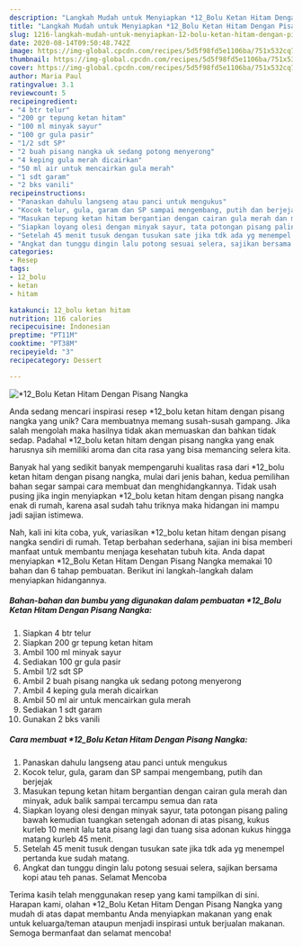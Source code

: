 ```yaml
---
description: "Langkah Mudah untuk Menyiapkan *12_Bolu Ketan Hitam Dengan Pisang Nangka Anti Gagal"
title: "Langkah Mudah untuk Menyiapkan *12_Bolu Ketan Hitam Dengan Pisang Nangka Anti Gagal"
slug: 1216-langkah-mudah-untuk-menyiapkan-12-bolu-ketan-hitam-dengan-pisang-nangka-anti-gagal
date: 2020-08-14T09:50:48.742Z
image: https://img-global.cpcdn.com/recipes/5d5f98fd5e1106ba/751x532cq70/12_bolu-ketan-hitam-dengan-pisang-nangka-foto-resep-utama.jpg
thumbnail: https://img-global.cpcdn.com/recipes/5d5f98fd5e1106ba/751x532cq70/12_bolu-ketan-hitam-dengan-pisang-nangka-foto-resep-utama.jpg
cover: https://img-global.cpcdn.com/recipes/5d5f98fd5e1106ba/751x532cq70/12_bolu-ketan-hitam-dengan-pisang-nangka-foto-resep-utama.jpg
author: Maria Paul
ratingvalue: 3.1
reviewcount: 5
recipeingredient:
- "4 btr telur"
- "200 gr tepung ketan hitam"
- "100 ml minyak sayur"
- "100 gr gula pasir"
- "1/2 sdt SP"
- "2 buah pisang nangka uk sedang potong menyerong"
- "4 keping gula merah dicairkan"
- "50 ml air untuk mencairkan gula merah"
- "1 sdt garam"
- "2 bks vanili"
recipeinstructions:
- "Panaskan dahulu langseng atau panci untuk mengukus"
- "Kocok telur, gula, garam dan SP sampai mengembang, putih dan berjejak"
- "Masukan tepung ketan hitam bergantian dengan cairan gula merah dan minyak, aduk balik sampai tercampu semua dan rata"
- "Siapkan loyang olesi dengan minyak sayur, tata potongan pisang paling bawah kemudian tuangkan setengah adonan di atas pisang, kukus kurleb 10 menit lalu tata pisang lagi dan tuang sisa adonan kukus hingga matang kurleb 45 menit."
- "Setelah 45 menit tusuk dengan tusukan sate jika tdk ada yg menempel pertanda kue sudah matang."
- "Angkat dan tunggu dingin lalu potong sesuai selera, sajikan bersama kopi atau teh panas. Selamat Mencoba"
categories:
- Resep
tags:
- 12_bolu
- ketan
- hitam

katakunci: 12_bolu ketan hitam 
nutrition: 116 calories
recipecuisine: Indonesian
preptime: "PT11M"
cooktime: "PT38M"
recipeyield: "3"
recipecategory: Dessert

---
```



![*12_Bolu Ketan Hitam Dengan Pisang Nangka](https://img-global.cpcdn.com/recipes/5d5f98fd5e1106ba/751x532cq70/12_bolu-ketan-hitam-dengan-pisang-nangka-foto-resep-utama.jpg)

Anda sedang mencari inspirasi resep *12_bolu ketan hitam dengan pisang nangka yang unik? Cara membuatnya memang susah-susah gampang. Jika salah mengolah maka hasilnya tidak akan memuaskan dan bahkan tidak sedap. Padahal *12_bolu ketan hitam dengan pisang nangka yang enak harusnya sih memiliki aroma dan cita rasa yang bisa memancing selera kita.



Banyak hal yang sedikit banyak mempengaruhi kualitas rasa dari *12_bolu ketan hitam dengan pisang nangka, mulai dari jenis bahan, kedua pemilihan bahan segar sampai cara membuat dan menghidangkannya. Tidak usah pusing jika ingin menyiapkan *12_bolu ketan hitam dengan pisang nangka enak di rumah, karena asal sudah tahu triknya maka hidangan ini mampu jadi sajian istimewa.


Nah, kali ini kita coba, yuk, variasikan *12_bolu ketan hitam dengan pisang nangka sendiri di rumah. Tetap berbahan sederhana, sajian ini bisa memberi manfaat untuk membantu menjaga kesehatan tubuh kita. Anda dapat menyiapkan *12_Bolu Ketan Hitam Dengan Pisang Nangka memakai 10 bahan dan 6 tahap pembuatan. Berikut ini langkah-langkah dalam menyiapkan hidangannya.

<!--inarticleads1-->

##### Bahan-bahan dan bumbu yang digunakan dalam pembuatan *12_Bolu Ketan Hitam Dengan Pisang Nangka:

1. Siapkan 4 btr telur
1. Siapkan 200 gr tepung ketan hitam
1. Ambil 100 ml minyak sayur
1. Sediakan 100 gr gula pasir
1. Ambil 1/2 sdt SP
1. Ambil 2 buah pisang nangka uk sedang potong menyerong
1. Ambil 4 keping gula merah dicairkan
1. Ambil 50 ml air untuk mencairkan gula merah
1. Sediakan 1 sdt garam
1. Gunakan 2 bks vanili




<!--inarticleads2-->

##### Cara membuat *12_Bolu Ketan Hitam Dengan Pisang Nangka:

1. Panaskan dahulu langseng atau panci untuk mengukus
1. Kocok telur, gula, garam dan SP sampai mengembang, putih dan berjejak
1. Masukan tepung ketan hitam bergantian dengan cairan gula merah dan minyak, aduk balik sampai tercampu semua dan rata
1. Siapkan loyang olesi dengan minyak sayur, tata potongan pisang paling bawah kemudian tuangkan setengah adonan di atas pisang, kukus kurleb 10 menit lalu tata pisang lagi dan tuang sisa adonan kukus hingga matang kurleb 45 menit.
1. Setelah 45 menit tusuk dengan tusukan sate jika tdk ada yg menempel pertanda kue sudah matang.
1. Angkat dan tunggu dingin lalu potong sesuai selera, sajikan bersama kopi atau teh panas. Selamat Mencoba




Terima kasih telah menggunakan resep yang kami tampilkan di sini. Harapan kami, olahan *12_Bolu Ketan Hitam Dengan Pisang Nangka yang mudah di atas dapat membantu Anda menyiapkan makanan yang enak untuk keluarga/teman ataupun menjadi inspirasi untuk berjualan makanan. Semoga bermanfaat dan selamat mencoba!
